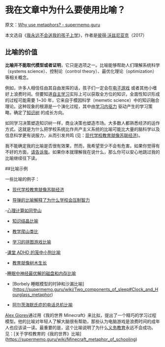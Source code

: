 # 我在文章中为什么要使用比喻？

原文：[Why use metaphors? - supermemo.guru](https://supermemo.guru/wiki/Why_use_metaphors%3F)

本文选自《[我永远不会送我的孩子上学](https://supermemo.guru/wiki/Problem_of_Schooling)》，作者是[彼得·沃兹尼亚克](https://supermemo.guru/wiki/Piotr_Wozniak)（2017）

## 比喻的价值

**比喻并不能取代模型或者证明**，它只是选项之一。比喻能够帮助人们理解系统科学（systems science）、控制论（control theory）、最优化理论（optimization）等相关概念。

例如，许多人相信任由其自由发挥的话，孩子们一定会在[电子游戏](https://supermemo.guru/wiki/Videogames) 或者其他小嗜好上浪费时间。但要知道[自主学习](https://supermemo.guru/wiki/Free_learning)实际上可以获取全方位的知识，全面性知识形成的过程可能需要 1~30 年，它来自于模因科学（memetic science）中的知识融合理论。这种现象的根源是一个演化过程，其中由[学习内驱力](https://supermemo.guru/wiki/Learn_drive) 驱动产生的学习策略，确定了[知识树](https://supermemo.guru/wiki/Knowledge_tree) 的成长方向。

如同学习决策塑造知识树一样，商业决策也塑造市场。大多数人都熟悉经济的运作方式。这就是为什么把学校系统比作共产主义系统的比喻可能比大量的脑科学以及信息科学更有说服力，从而引发共鸣 (见：[现代学校教育就像苏联经济](https://supermemo.guru/wiki/Modern_schooling_is_like_Soviet_economy))。

我不能确定我的比喻是否很有效果，然而，我希望至少不会有危害。如果你觉得有不好的方面，[请告诉我](https://supermemo.guru/wiki/Let_me_know)。如果你本就理解我在说什么，那么你可以安心地跳过我的比喻继续往下读。

##比喻示例

一些比喻的例子：

- [现代学校教育就像苏联经济](https://supermemo.guru/wiki/Modern_schooling_is_like_Soviet_economy)

- [导弹的比喻解释了为什么学校会压制智力](https://supermemo.guru/wiki/Missile_metaphor)

-[心理计算如同登山](https://supermemo.guru/wiki/How_to_solve_any_problem%3F#Creative_disruption)

- [知识结晶比喻](https://supermemo.guru/wiki/Knowledge_crystallization#Crystallization_metaphor)

- [教学爬山类比](https://supermemo.guru/wiki/Mountain_climb_metaphor_of_schooling)

- [学习的拼图游戏比喻](https://supermemo.guru/wiki/Jigsaw_puzzle_metaphor)

-[课堂 ADHD 的笼中小狗比喻](https://supermemo.guru/wiki/Would_you_have_a_heart_to_cage_a_puppy%3F)

- [教育就像树木生长](https://supermemo.guru/wiki/Optimization_of_education#The_tree_metaphor)

-[睡眠中神经最优解的磁盘和内存比喻](https://supermemo.guru/wiki/Why_do_we_sleep%3F#Disk_and_RAM_metaphor)

- [Borbely 睡眠模型的时钟和沙漏比喻] (https://supermemo.guru/wiki/Two_components_of_sleep#Clock_and_Hourglass_metaphor)

- [阿尔茨海默氏症的电话总机比喻](https://supermemo.guru/wiki/How_schools_can_contribute_to_Alzheimer's_disease#Switchboard_metaphor)

[Alex Giorev](https://supermemo.guru/wiki/Alex_Giorev)通过用《我的世界 Minecraft》来比拟，提出了一个精巧的学习过程模型。他的比喻对年轻人了解大脑很有帮助，那些认为电脑游戏是浪费时间的成年人也应该读一读。最重要的是，这个比喻说明了为什么[义务教育](https://supermemo.guru/wiki/Compulsory_schooling)永远不会成功。见：[关于学校教育的《我的世界》比喻] (https://supermemo.guru/wiki/Minecraft_metaphor_of_schooling)